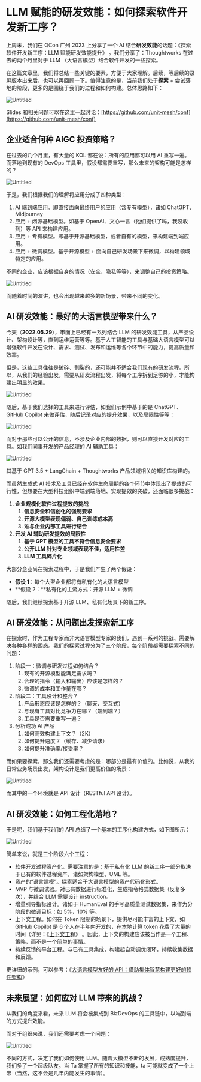 # ****LLM 赋能的研发效能：如何探索软件开发新工序？****

上周末，我们在 QCon 广州 2023 上分享了一个 AI 结合**研发效能**的话题：《探索软件开发新工序：LLM 赋能研发效能提升》 。我们分享了：Thoughtworks 在过去的两个月里对于 LLM （大语言模型）结合软件开发的一些探索。

在这篇文章里，我们将总结一些关键的要素，方便于大家理解。后续，等后续的录屏版本出来后，也可以再回顾一下。值得注意的是，当前我们处于**探索** + 尝试落地的阶段，更多的是围绕于我们的过程和如何构建。总体思路如下：

![Untitled](images/0-summary.png)

Slides 和相关问题可以在这里一起讨论：[https://github.com/unit-mesh/conf](https://github.com/unit-mesh/conf)

## 企业适合何种 AIGC 投资策略？

在过去的几个月里，有大量的 KOL 都在说：所有的应用都可以用 AI 重写一遍。而落地到现有的 DevOps 工具里，假设都需要重写，那么未来的架构可能是怎样的？

![Untitled](images/1-four-arch.png)

于是，我们根据我们的理解将应用分成了四种类型：

1. AI 端到端应用。即直接面向最终用户的应用（含专有模型），诸如 ChatGPT、Midjourney
2. 应用 + 闭源基础模型。如基于 OpenAI、文心一言（他们提供了吗，我没收到）等 API 来构建应用。
3. 应用 + 专有模型。即基于开源基础模型，或者自有的模型，来构建端到端应用。
4. 应用 + 微调模型。基于开源模型 + 面向自己研发场景下来微调，以构建领域特定的应用。

不同的企业，应该根据自身的情况（安全、隐私等等），来调整自己的投资策略。

![Untitled](images/2-aigc-investment.png)

而随着时间的演讲，也会出现越来越多的新场景，带来不同的变化。

## AI 研发效能：最好的大语言模型带来什么？

今天（**2022.05.29**），市面上已经有一系列结合 LLM 的研发效能工具，从产品设计、架构设计等，直到运维运营等等。基于人工智能的工具与基础大语言模型可以增强软件开发在设计、需求、测试、发布和运维等各个环节中的能力，提高质量和效率。

但是，这些工具往往是破碎、割裂的，还可能并不适合我们现有的研发流程。所以，从我们的经验出发，需要从研发流程出发，将每个工序拆到足够的小，才能构建出明显的效果。

![Untitled](images/3-devops-processes.png)

随后，基于我们选择的工具来进行评估，如我们示例中基于的是 ChatGPT、GitHub Copilot 来做评估，随后记录对应的提升效果，以及局限性等等：

![Untitled](images/4-chatgpt_copilot.png)

而对于那些可以公开的信息，不涉及企业内部的数据，则可以直接开发对应的工具。如我们同事开发的产品经理的 AI 辅助工具：

![Untitled](images/5-0-1-product.png)

其基于 GPT 3.5 + LangChain + Thoughtworks 产品领域相关的知识库构建的。

而虽然生成式 AI 技术及工具已经在软件生命周期的各个环节中体现出了提效的可行性，但想要在大型科技组织中端到端落地、实现提效的突破，还面临很多挑战：

1. **企业规模化软件过程提效的挑战**
    1. **信息安全和信创化的强制要求**
    2. **开源大模型表现偏弱、自己训练成本高**
    3. 难**与企业内部工具进行结合**
2. **开发 AI 辅助研发提效的局限性**
    1. **基于 GPT 模型的工具不符合信息安全要求**
    2. **公开LLM 针对专业领域表现不佳，适用性差**
    3. **LLM 工具碎片化**

大部分企业尚在探索过程中，于是我们产生了两个假设：

- **假设 1**：每个大型企业都将有私有化的大语言模型
- **假设 2：**私有化的主流方式：开源 LLM + 微调

随后，我们继续探索基于开源 LLM、私有化场景下的新工序。

## AI 研发效能：从问题出发摸索新工序

在探索时，作为工程专家而非大语言模型专家的我们，遇到一系列的挑战、需要解决各种各样的困惑。我们的探索过程分为了三个阶段，每个阶段都需要探索不同的问题：

1. 阶段一：微调与研发过程如何结合？
    1. 现有的开源模型能满足需求吗？
    2. 合理的指令（输入和输出）应该是怎样的？
    3. 微调的成本和工作量在哪？
2. 阶段二：工具设计和整合？
    1. 产品形态应该是怎样的？（聊天、交互式）
    2. 与现有工具对比竞争力在哪？（端到端？）
    3. 工具是否需要重写一遍？
3. 分析成功 AI 产品
    1. 如何高效构建上下文？（2K）
    2. 如何提升速度？（缓存、减少请求）
    3. 如何提升准确率/接受率？

而如果要探索，那么我们还需要考虑的是：哪部分是最有价值的。比如说，从我的日常业务场景出发，架构设计是我们更高价值的场景：

![Untitled](images/6-high-values.png)

而其中的一个环境就是 API 设计（RESTful API 设计）。

## AI 研发效能：如何工程化落地？

于是呢，我们基于我们的 API 总结了一个基本的工序化构建方式，如下图所示：

![Untitled](images/7-3-steps.png)

简单来说，就是三个阶段六个工程：

- 软件开发过程资产化。需要注意的是：基于私有化 LLM 的新工序一部分取决于已有的软件过程资产，诸如架构模型、UML 等。
- 资产的“语言建模”。探索适合于大语言模型的资产代码化形式。
- MVP 与微调试验。对已有数据进行标准化，生成指令格式数据集（反复多次），并结合 LLM 需要设计 instruction。
- 增量引导指标设计。诸如于 HumanEval 的手写高质量测试数据集，来作为分阶段的微调目标：如 5%，10% 等。
- 上下文工程。如何在 Token 限制的场景下，提供尽可能丰富的上下文，如 GitHub Copilot 是 6 个人在半年内开发的，在本地计算 token 花费了大量的时间（详见：《[上下文工程](https://www.phodal.com/blog/llm-context-engineering/)》 。因此，上下文的构建应该被当作是一个工程、策略，而不是一个简单的事情。
- 持续反馈的平台工程。与已有工具集成，构建起自动调优闭环，持续收集数据和反馈。

更详细的示例，可以参考：《[大语言模型友好的 API：借助集体智慧构建更好的软件架构](https://www.phodal.com/blog/llm-friendly-api/)》

## 未来展望：如何应对 LLM 带来的挑战？

从我们的角度来看，未来 LLM 将会被集成到 BizDevOps 的工具链中，以端到端的方式提升效能。

而对于组织来说，我们还需要考虑一个问题：

![Untitled](images/impact.png)

不同的方式，决定了我们如何使用 LLM。随着大模型不断的发展，成熟度提升，我们多了一个超级队友。当 Ta 掌握了所有的知识和技能，ta 可能就变成了一个上帝（当然，这不会是几年内能发生的事情）。
